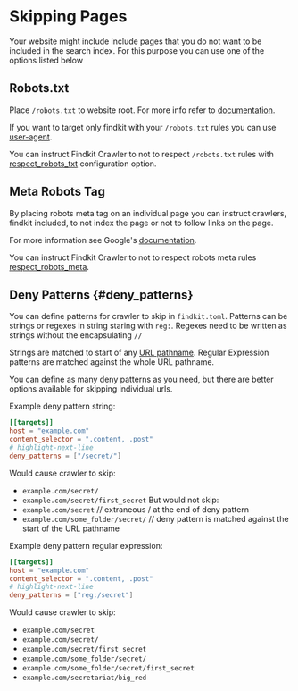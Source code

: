 # Skipping Pages

Your website might include include pages that you do not want to be
included in the search index. For this purpose you can use one of the
options listed below

## Robots.txt

Place `/robots.txt` to website root.
For more info refer to [documentation](https://developer.mozilla.org/en-US/docs/Glossary/Robots.txt).

If you want to target only findkit with your `/robots.txt` rules you can use
[user-agent](https://developer.mozilla.org/en-US/docs/Web/HTTP/Headers/User-Agent).

You can instruct Findkit Crawler to not to respect `/robots.txt` rules with [respect_robots_txt](/crawler/toml/index#respect_robots_txt) configuration option.

## Meta Robots Tag

By placing robots meta tag on an individual page you can instruct crawlers, findkit included,
to not index the page or not to follow links on the page.

For more information see Google's [documentation](https://developers.google.com/search/docs/crawling-indexing/robots-meta-tag).

You can instruct Findkit Crawler to not to respect robots meta rules [respect_robots_meta](/crawler/toml/index#respect_robots_meta).

## Deny Patterns {#deny_patterns}

You can define patterns for crawler to skip in `findkit.toml`.
Patterns can be strings or regexes in string staring with `reg:`. Regexes need to be written as strings without the encapsulating `//`

Strings are matched to start of any [URL pathname](https://developer.mozilla.org/en-US/docs/Web/API/URL/pathname).
Regular Expression patterns are matched against the whole URL pathname.

You can define as many deny patterns as you need, but there are better options available for skipping individual urls.

Example deny pattern string:

```toml
[[targets]]
host = "example.com"
content_selector = ".content, .post"
# highlight-next-line
deny_patterns = ["/secret/"]
```

Would cause crawler to skip:

- `example.com/secret/`
- `example.com/secret/first_secret`
  But would not skip:
- `example.com/secret` // extraneous / at the end of deny pattern
- `example.com/some_folder/secret/` // deny pattern is matched against the start of the URL pathname

Example deny pattern regular expression:

```toml
[[targets]]
host = "example.com"
content_selector = ".content, .post"
# highlight-next-line
deny_patterns = ["reg:/secret"]
```

Would cause crawler to skip:

- `example.com/secret`
- `example.com/secret/`
- `example.com/secret/first_secret`
- `example.com/some_folder/secret/`
- `example.com/some_folder/secret/first_secret`
- `example.com/secretariat/big_red`
